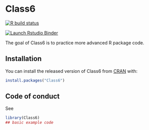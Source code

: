 
# Class6

<!-- badges: start -->

[![R build status](https://github.com/benmarwick/tests/workflows/R-CMD-check/badge.svg)](https://github.com/zacharyfgarcia/DATA-598-WI20-week-7/blob/master/tests/testthat/test-hello.R)

[![Launch Rstudio Binder](http://mybinder.org/badge_logo.svg)](https://mybinder.org/v2/gh/zacharyfgarcia/DATA-598-WI20-week-7/master?urlpath=rstudio)
<!-- badges: end -->

The goal of Class6 is to practice more advanced R package code. 

## Installation

You can install the released version of Class6 from [CRAN](https://CRAN.R-project.org) with:

``` r
install.packages("Class6")
```

## Code of conduct
See 

``` r
library(Class6)
## basic example code
```

